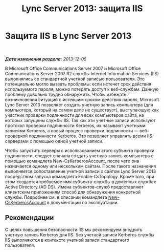 ﻿---
title: 'Lync Server 2013: защита IIS'
TOCTitle: Защита IIS в Lync Server 2013
ms:assetid: a67171a6-6703-4e09-abb3-35d335bb674e
ms:mtpsurl: https://technet.microsoft.com/ru-ru/library/Dn518332(v=OCS.15)
ms:contentKeyID: 60505953
ms.date: 05/19/2016
mtps_version: v=OCS.15
ms.translationtype: HT
---

# Защита IIS в Lync Server 2013

 

_**Дата изменения раздела:** 2013-12-05_

В Microsoft Office Communications Server 2007 и Microsoft Office Communications Server 2007 R2 службы Internet Information Services (IIS) выполнялись со стандартной учетной записью пользователя. Это потенциально могло вызвать проблемы: если истечет срок действия используемого пароля, можно потерять доступ к веб-службам. Данную проблему довольно трудно обнаружить. Чтобы избежать возникновения ситуаций с истекшим сроком действия пароля, Microsoft Lync Server 2013 позволяет создать учетную запись компьютера (для компьютера, который на самом деле не существует), выступающую как участник проверки подлинности для всех компьютеров сайта, на которых запущены службы IIS. Так как эти учетные записи используют протокол проверки подлинности Kerberos, их называют учетными записями Kerberos, а новый процесс проверки подлинности — веб-проверкой подлинности Kerberos. Это позволяет управлять всеми IIS-серверами с помощью одной учетной записи.

Чтобы запустить серверы с использованием этого субъекта проверки подлинности, следует сначала создать учетную запись компьютера с помощью командлета New-CsKerberosAccount, после чего она назначается одному или нескольким сайтам. После такого назначения выполняется сопоставление учетной записи с сайтом Lync Server 2013 посредством запуска командлета Enable-CsTopology. Кроме того, при этом создается требуемое имя субъекта-службы в доменных службах Active Directory (AD DS). Имена субъектов-служб предоставляют клиентским приложениям способ для обнаружения конкретной службы. Подробнее см. в описании командлета [New-CsKerberosAccount](new-cskerberosaccount.md) в документации по эксплуатации.

## Рекомендации

С целях повышения безопасности IIS мы рекомендуем внедрить учетную запись Kerberos для IIS. Без учетной записи Kerberos службы IIS выполняются в контексте учетной записи стандартного пользователя.

